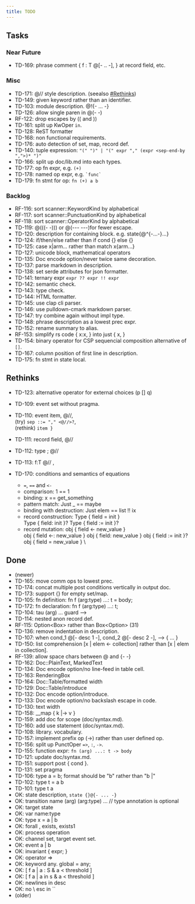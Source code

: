 ```yaml
---
title: TODO
---
```


## Tasks

### Near Future

- TD-169: phrase comment { f : T @[- .. -], } at record field, etc.

### Misc

- TD-171: @// style description. (seealso [#Rethinks](#rethinks))
- TD-149: given keyword rather than an identifier.
- TD-103: module description. @!{- ... -}
- TD-126: allow single paren in @(- -)
- RF-122: drop escapes by (( and ))
- TD-161: split up KwOper `in`.
- TD-128: ReST formatter
- TD-168: non functional requirements.
- TD-176: auto detection of set, map, record def.
- TD-140: tuple expression:  `"(" ")" | "(" expr "," (expr <sep-end-by ",">)* ")"`
- TD-166: split up doc/lib.md into each types.
- TD-177: op fn expr, e.g. `(+)`
- TD-178: named op expr, e.g. `` `func` ``
- TD-179: fn stmt for op: `fn (+) a b`

### Backlog

- RF-116: sort scanner::KeywordKind by alphabetical
- RF-117: sort scanner::PunctuationKind by alphabetical
- RF-118: sort scanner::OperatorKind by alphabetical
- TD-119: @(((- -))) or @(-\-- -\--)for fewer escape.
- TD-120: description for containing block. e.g. state{@^{-...-}...}
- TD-124: if/then/else rather than if cond {} else {}
- TD-125: case x|arm... rather than match x{arm...}
- TD-127: unicode block, mathematical operators
- TD-135: Doc encode option/never twice same decoration.
- TD-137: parse markdown in description.
- TD-138: set serde attributes for json formatter.
- TD-141: ternary expr `expr ?? expr !! expr`
- TD-142: semantic check.
- TD-143: type check.
- TD-144: HTML formatter.
- TD-145: use clap cli parser.
- TD-146: use pulldown-cmark markdown parser.
- TD-147: try combine again without impl type.
- TD-148: phrase description as a lowest prec expr.
- TD-152: rename summary to alias.
- RF-153: simplify rs code { x:x, } into just { x, }
- TD-154: binary operator for CSP sequencial composition alternative of `[]`.
- TD-167: column position of first line in description.
- TD-175: fn stmt in state local.

## Rethinks

- TD-123: alternative operator for external choices (p [] q)
- TD-109: event set without pragma.
- TD-110: event item, @//, \
  (try) `sep ::= "," <@//>?`, \
  (rethink) `item }`
- TD-111: record field, @//
- TD-112: type ; @//
- TD-113: f:T @// ,

- TD-170: conditions and semantics of equations
    - `=`, `==` and `<-`
    - comparison: 1 == 1
    - binding: x == get\_something
    - pattern match: Just _ == maybe
    - binding with destruction: Just elem == list !! ix
    - record construction: Type { field = init } \
      Type { field: init }?
      Type { field := init }?
    - record mutation: obj { field <- new\_value } \
      obj { field <-: new\_value }
      obj { field: new\_value }
      obj { field := init }?
      obj { field = new\_value } \


## Done

- (newer)
- TD-165: move comm ops to lowest prec.
- TD-174: concat multiple post conditions vertically in output doc.
- TD-173: support {} for empty set/map.
- TD-105: fn definition: fn f (arg:type) ...: t = body;
- TD-172: fn declaration: fn f (arg:type) ...: t;
- TD-104: tau (arg) ... guard -\->
- TD-114: nested anon record def.
- RF-115: Option<Box<String>> rather than Box<Option<String>> (31)
- TD-136: remove indentation in description.
- TD-107: when cond\_1 @[- desc 1 -], cond\_2 @[- desc 2 -], --> { ... }
- TD-150: list comprehension [x | elem <- collection] rather than [x | elem in collection].
- RF-139: allow space chars between @ and {- -}
- TD-162: Doc::PlainText, MarkedText
- TD-134: Doc encode option/no line-feed in table cell.
- TD-163: RenderingBox
- TD-164: Doc::Table/formatted width
- TD-129: Doc::Table/introduce
- TD-132: Doc encode option/introduce.
- TD-133: Doc encode option/no backslash escape in code.
- TD-130: text width
- TD-158: \_\_map { k |-> v }
- TD-159: add doc for scope (doc/syntax.md).
- TD-160: add use statement (doc/syntax.md).
- TD-108: library. vocabulary.
- TD-157: implement prefix op (->) rather than user defined op.
- TD-156: split up PunctOper `=>`, `:`, `->`.
- TD-155: function expr: `fn (arg) ...: t -> body`
- TD-121: update doc/syntax.md.
- TD-151: support post { cond }.
- TD-131: set pragma
- TD-106: type a = b; format should be "b" rather than "b |"
- TD-102: type t = a b
- TD-101: type t a
- OK: state description, `state {}@{- ... -}`
- OK: transition name (arg) (arg:type) ...  // type annotation is optional
- OK: target state
- OK: var name:type
- OK: type x = a | b
- OK: forall , exists, exists1
- OK: process operation
- OK: channel set, target event set.
- OK: event a | b
- OK: invariant { expr; }
- OK: operator =>
- OK: keyword any. global = any;
- OK: [ f a | a : S & a < threshold ]
- OK: [ f a | a in s & a < threshold ]
- OK: newlines in desc
- OK: no \ esc in ``
- (older)
